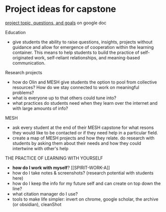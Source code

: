 # Project ideas for capstone

[project topic, questions, and goals](https://docs.google.com/document/d/1NwWqKLH4x-LrfgwC4PKYaQwBhMZNnYlpEaP_w2SmreI/edit?usp=sharing) on google doc

Education

- give students the ability to raise questions, insights, projects without guidance and allow for emergence of cooperation within the learning container. This means to help students to build the practice of self-originated work, self-reliant relationships, and meaning-based communication. 

Research projects

- how do Olin and MESH give students the option to pool from collective resources? How do we stay connected to work on meaningful problems?
- what is everyone up to that others could tune into? 
- what practices do students need when they learn over the internet and with large amounts of info? 

MESH

- ask every student at the end of their MESH capstone for what resons they would like to be contacted or if they need help in a particular field. 
- create a map of MESH projects and how they relate. do research with students by asking them about their needs and how they could intertwine with other's help 

THE PRACTICE OF LEARNING WITH YOURSELF

- **how do I work with myself**? [[SPIRIT-WORK-A]] 
- how do I take notes & screenshots? (research potential with students here)
- how do I keep the info for my future self and can create on top down the line?
- what citation manager do I use?
- tools to make life simpler: invert on chrome, google scholar, the archive (or obsidian), cleanShot